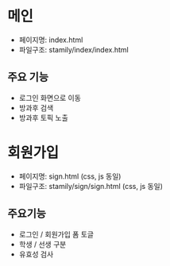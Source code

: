 # 메인
- 페이지명: index.html
- 파일구조: stamily/index/index.html

## 주요 기능
- 로그인 화면으로 이동
- 방과후 검색
- 방과후 토픽 노출



# 회원가입
- 페이지명: sign.html (css, js 동일)
- 파일구조: stamily/sign/sign.html (css, js 동일)

## 주요기능
- 로그인 / 회원가입 폼 토글
- 학생 / 선생 구분
- 유효성 검사

